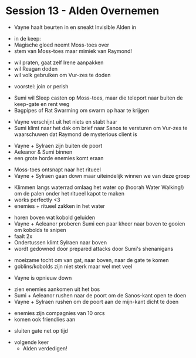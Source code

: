 # Session 13 - Alden Overnemen

- Vayne haalt beurten in en sneakt Invisible Alden in

+ in de keep:
+ Magische gloed neemt Moss-toes over
+ stem van Moss-toes maar mimiek van Raymond!

- wil praten, gaat zelf Irene aanpakken
- wil Reagan doden
- wil volk gebruiken om Vur-zes te doden

+ voorstel: join or perish

- Sumi wil Sleep casten op Moss-toes, maar die teleport naar buiten de keep-gate en rent weg
- Bagpipes of Rat Swarming om swarm op haar te krijgen

+ Vayne verschijnt uit het niets en stabt haar
+ Sumi klimt naar het dak om brief naar Sanos te versturen om Vur-zes te waarschuwen dat Raymond de mysterious client is

- Vayne + Sylraen zijn buiten de poort
- Aeleanor & Sumi binnen
- een grote horde enemies komt eraan

+ Moss-toes ontsnapt naar het ritueel
+ Vayne + Sylraen gaan down maar uiteindelijk winnen we van deze groep

- Klimmen langs waterrad omlaag het water op (hoorah Water Walking!) om de palen onder het ritueel kapot te maken
- works perfectly <3
- enemies + ritueel zakken in het water

+ horen boven wat kobold geluiden
+ Vayne + Aeleanor proberen Sumi een paar kheer naar boven te gooien om kobolds te snipen
+ faalt 2x
+ Ondertussen klimt Sylraen naar boven
+ wordt gedowned door prepared attacks door Sumi's shenanigans

- moeizame tocht om van gat, naar boven, naar de gate te komen
- goblins/kobolds zijn niet sterk maar wel met veel

+ Vayne is opnieuw down

- zien enemies aankomen uit het bos
- Sumi + Aeleanor rushen naar de poort om de Sanos-kant open te doen
- Vayne + Sylraen rushen om de poort aan de mijn-kant dicht te doen

+ enemies zijn compagnies van 10 orcs
+ komen ook friendlies aan

- sluiten gate net op tijd

+ volgende keer
    - Alden verdedigen!
